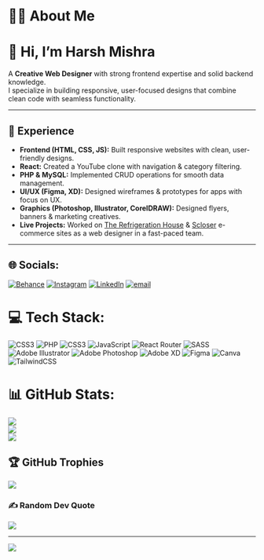 # 👨‍💻 About Me  

# 👋 Hi, I’m **Harsh Mishra**  
A **Creative Web Designer** with strong frontend expertise and solid backend knowledge.  
I specialize in building responsive, user-focused designs that combine clean code with seamless functionality.  

---

## 💼 Experience  

- **Frontend (HTML, CSS, JS):** Built responsive websites with clean, user-friendly designs.  
- **React:** Created a YouTube clone with navigation & category filtering.  
- **PHP & MySQL:** Implemented CRUD operations for smooth data management.  
- **UI/UX (Figma, XD):** Designed wireframes & prototypes for apps with focus on UX.  
- **Graphics (Photoshop, Illustrator, CorelDRAW):** Designed flyers, banners & marketing creatives.  
- **Live Projects:** Worked on [The Refrigeration House](https://therefrigerationhouse.com/admin) & [Scloser](https://scloser.com) e-commerce sites as a web designer in a fast-paced team.  

---

## 🌐 Socials:
[![Behance](https://img.shields.io/badge/Behance-1769ff?logo=behance&logoColor=white)](https://behance.net/harshmishra2463) [![Instagram](https://img.shields.io/badge/Instagram-%23E4405F.svg?logo=Instagram&logoColor=white)](https://instagram.com/harsh_hr2463) [![LinkedIn](https://img.shields.io/badge/LinkedIn-%230077B5.svg?logo=linkedin&logoColor=white)](https://linkedin.com/in/harsh-mishra-b64393361) [![email](https://img.shields.io/badge/Email-D14836?logo=gmail&logoColor=white)](mailto:harsh.m2463@gmail.com) 

# 💻 Tech Stack:
![CSS3](https://img.shields.io/badge/css3-%231572B6.svg?style=for-the-badge&logo=css3&logoColor=white) ![PHP](https://img.shields.io/badge/php-%23777BB4.svg?style=for-the-badge&logo=php&logoColor=white) ![CSS3](https://img.shields.io/badge/css3-%231572B6.svg?style=for-the-badge&logo=css3&logoColor=white) ![JavaScript](https://img.shields.io/badge/javascript-%23323330.svg?style=for-the-badge&logo=javascript&logoColor=%23F7DF1E) ![React Router](https://img.shields.io/badge/React_Router-CA4245?style=for-the-badge&logo=react-router&logoColor=white) ![SASS](https://img.shields.io/badge/SASS-hotpink.svg?style=for-the-badge&logo=SASS&logoColor=white) ![Adobe Illustrator](https://img.shields.io/badge/adobe%20illustrator-%23FF9A00.svg?style=for-the-badge&logo=adobe%20illustrator&logoColor=white) ![Adobe Photoshop](https://img.shields.io/badge/adobe%20photoshop-%2331A8FF.svg?style=for-the-badge&logo=adobe%20photoshop&logoColor=white) ![Adobe XD](https://img.shields.io/badge/Adobe%20XD-470137?style=for-the-badge&logo=Adobe%20XD&logoColor=#FF61F6) ![Figma](https://img.shields.io/badge/figma-%23F24E1E.svg?style=for-the-badge&logo=figma&logoColor=white) ![Canva](https://img.shields.io/badge/Canva-%2300C4CC.svg?style=for-the-badge&logo=Canva&logoColor=white) ![TailwindCSS](https://img.shields.io/badge/tailwindcss-%2338B2AC.svg?style=for-the-badge&logo=tailwind-css&logoColor=white)

# 📊 GitHub Stats:
![](https://github-readme-stats.vercel.app/api?username=Harsh2463&theme=dark&hide_border=false&include_all_commits=true&count_private=false)<br/>
![](https://nirzak-streak-stats.vercel.app/?user=Harsh2463&theme=dark&hide_border=false)<br/>
![](https://github-readme-stats.vercel.app/api/top-langs/?username=Harsh2463&theme=dark&hide_border=false&include_all_commits=true&count_private=false&layout=compact)

## 🏆 GitHub Trophies
![](https://github-profile-trophy.vercel.app/?username=Harsh2463&theme=radical&no-frame=false&no-bg=true&margin-w=4)

### ✍️ Random Dev Quote
![](https://quotes-github-readme.vercel.app/api?type=horizontal&theme=radical)

---
[![](https://visitcount.itsvg.in/api?id=Harsh2463&icon=0&color=0)](https://visitcount.itsvg.in)

<!-- Proudly created with GPRM ( https://gprm.itsvg.in ) -->
